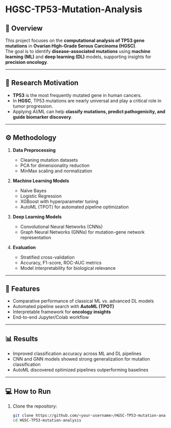 # HGSC-TP53-Mutation-Analysis

## 📌 Overview
This project focuses on the **computational analysis of TP53 gene mutations** in **Ovarian High-Grade Serous Carcinoma (HGSC)**.  
The goal is to identify **disease-associated mutations** using **machine learning (ML)** and **deep learning (DL)** models, supporting insights for **precision oncology**.

---

## 🔬 Research Motivation
- **TP53** is the most frequently mutated gene in human cancers.  
- In **HGSC**, TP53 mutations are nearly universal and play a critical role in tumor progression.  
- Applying AI/ML can help **classify mutations, predict pathogenicity, and guide biomarker discovery**.

---

## ⚙️ Methodology
1. **Data Preprocessing**  
   - Cleaning mutation datasets  
   - PCA for dimensionality reduction  
   - MinMax scaling and normalization  

2. **Machine Learning Models**  
   - Naïve Bayes  
   - Logistic Regression  
   - XGBoost with hyperparameter tuning  
   - AutoML (TPOT) for automated pipeline optimization  

3. **Deep Learning Models**  
   - Convolutional Neural Networks (CNNs)  
   - Graph Neural Networks (GNNs) for mutation-gene network representation  

4. **Evaluation**  
   - Stratified cross-validation  
   - Accuracy, F1-score, ROC-AUC metrics  
   - Model interpretability for biological relevance  

---

## 🚀 Features
- Comparative performance of classical ML vs. advanced DL models  
- Automated pipeline search with **AutoML (TPOT)**  
- Interpretable framework for **oncology insights**  
- End-to-end Jupyter/Colab workflow  

---

## 📊 Results
- Improved classification accuracy across ML and DL pipelines  
- CNN and GNN models showed strong generalization for mutation classification  
- AutoML discovered optimized pipelines outperforming baselines  

---

## 💻 How to Run
1. Clone the repository:  
   ```bash
   git clone https://github.com/<your-username>/HGSC-TP53-mutation-analysis.git
   cd HGSC-TP53-mutation-analysis
